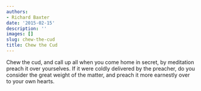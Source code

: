 ```yaml
---
authors:
- Richard Baxter
date: '2015-02-15'
description: ''
images: []
slug: chew-the-cud
title: Chew the Cud
---
```


Chew the cud, and call up all when you come home in secret, by meditation preach it over yourselves. If it were coldly delivered by the preacher, do you consider the great weight of the matter, and preach it more earnestly over to your own hearts.